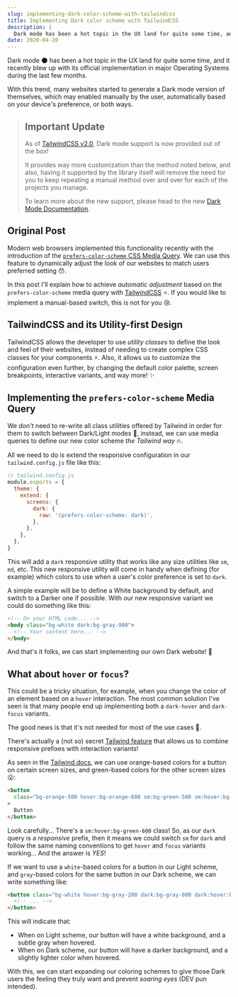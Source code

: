```yaml
---
slug: implementing-dark-color-scheme-with-tailwindcss
title: Implementing Dark color scheme with TailwindCSS
description: |
  Dark mode has been a hot topic in the UX land for quite some time, and it recently blew up with its official implementation in major Operating Systems during the last few months...
date: 2020-04-20
---
```


Dark mode 🌑 has been a hot topic in the UX land for quite some time,
and it recently blew up with its official implementation in major Operating
Systems during the last few months.

With this trend, many websites started to generate a Dark mode version of
themselves, which may enabled manually by the user, automatically based on your
device's preference, or both ways.

> ## Important Update
>
> As of [TailwindCSS v2.0](https://blog.tailwindcss.com/tailwindcss-v2), Dark
> mode support is now provided out of the box!
>
> It provides way more customization than the method noted below, and also,
> having it supported by the library itself will remove the need for you to keep
> repeating a manual method over and over for each of the projects you manage.
>
> To learn more about the new support, please head to the new
> [Dark Mode Documentation](https://tailwindcss.com/docs/dark-mode).

## Original Post

Modern web browsers implemented this functionality recently with the
introduction of the
[`prefers-color-scheme` CSS Media Query](https://caniuse.com/#feat=prefers-color-scheme).
We can use this feature to dynamically adjust the look of our websites to match
users preferred setting 😯.

In this post I'll explain how to achieve _automatic adjustment_ based on the
`prefers-color-scheme` media query with [TailwindCSS](https://tailwindcss.com/)
⭐. If you would like to implement a manual-based switch, this is not for
you 😢.

## TailwindCSS and its Utility-first Design

TailwindCSS allows the developer to use _utility classes_ to define the look and
feel of their websites, instead of needing to create complex CSS classes for
your components ⚡. Also, it allows us to customize the configuration even
further, by changing the default color palette, screen breakpoints, interactive
variants, and way more! ✨

## Implementing the `prefers-color-scheme` Media Query

We _don't_ need to re-write all class utilities offered by Tailwind in order for
them to switch between Dark/Light modes 😬, instead, we can use media
queries to define our new color scheme _the Tailwind way_ 🔥.

All we need to do is extend the responsive configuration in our
`tailwind.config.js` file like this:

```js
// tailwind.config.js
module.exports = {
  theme: {
    extend: {
      screens: {
        dark: {
          raw: '(prefers-color-scheme: dark)',
        },
      },
    },
  },
}
```

This will add a `dark` responsive utility that works like any size utilities
like `sm`, `md`, etc. This new responsive utility will come in handy when
defining (for example) which colors to use when a user's color preference is set
to `dark`.

A simple example will be to define a White background by default, and switch to
a Darker one if possible. With our new responsive variant we could do something
like this:

```html
<!-- On your HTML code... -->
<body class="bg-white dark:bg-gray-900">
  <!-- Your content here... -->
</body>
```

And that's it folks, we can start implementing our own Dark website! 🎉

## What about `hover` or `focus`?

This could be a tricky situation, for example, when you change the color of an
element based on a `hover` interaction. The most common solution I've seen is
that many people end up implementing both a `dark-hover` and `dark-focus`
variants.

The good news is that it's not needed for most of the use cases 🧐.

There's actually a (not so) secret
[Tailwind feature](https://tailwindcss.com/docs/pseudo-class-variants#combining-with-responsive-prefixes)
that allows us to combine responsive prefixes with interaction variants!

As seen in the
[Tailwind docs](https://tailwindcss.com/docs/pseudo-class-variants#combining-with-responsive-prefixes),
we can use orange-based colors for a button on certain screen sizes, and
green-based colors for the other screen sizes 😮:

```html
<button
  class="bg-orange-500 hover:bg-orange-600 sm:bg-green-500 sm:hover:bg-green-600 md:bg-red-500 md:hover:bg-red-600 lg:bg-indigo-500 lg:hover:bg-indigo-600 xl:bg-pink-500 xl:hover:bg-pink-600"
>
  Button
</button>
```

Look carefully... There's a `sm:hover:bg-green-600` class! So, as our `dark`
query is a _responsive_ prefix, then it means we could switch `sm` for `dark`
and follow the same naming conventions to get `hover` and `focus` variants
working... And the answer is _YES_!

If we want to use a `white`-based colors for a button in our Light scheme, and
`gray`-based colors for the same button in our Dark scheme, we can write
something like:

```html
<button class="bg-white hover:bg-gray-200 dark:bg-gray-800 dark:hover:bg-gray-700">
  <!-- ... -->
</button>
```

This will indicate that:

- When on Light scheme, our button will have a white background, and a subtle
  gray when hovered.
- When on Dark scheme, our button will have a darker background, and a slightly
  lighter color when hovered.

With this, we can start expanding our coloring schemes to give those Dark users
the feeling they truly want and prevent _soaring eyes_ (DEV pun intended).

